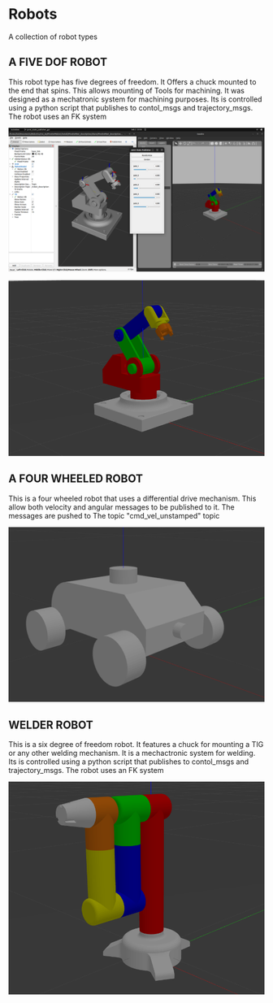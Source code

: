 # Robots

A collection of robot types

<h2>A FIVE DOF ROBOT</h2>
This robot type has five degrees of freedom. It Offers a chuck mounted to the end that spins. This allows mounting of Tools for
machining. It was designed as a mechatronic system for machining purposes.
Its is controlled using a python script that publishes to contol_msgs and trajectory_msgs.
The robot uses an FK system

![image url](https://github.com/KolKemboi/ROBOTICS/blob/be452c4aa19daecc51d3d53a50841640a3c88354/Five%20DoF%20robot.png)

![image url](https://github.com/KolKemboi/ROBOTICS/blob/be452c4aa19daecc51d3d53a50841640a3c88354/Five%20DoF.png)

<h2>A FOUR WHEELED ROBOT</h2>
This is a four wheeled robot that uses a differential drive mechanism. This allow both velocity and angular messages to be published 
to it.
The messages are pushed to The topic "cmd_vel_unstamped" topic

![image url](https://github.com/KolKemboi/ROBOTICS/blob/be452c4aa19daecc51d3d53a50841640a3c88354/Four%20Wheel%20Bot.png)

<h2>WELDER ROBOT</h2>
This is a six degree of freedom robot. It features a chuck for mounting a TIG or any other welding mechanism.
It is a mechactronic system for welding.
Its is controlled using a python script that publishes to contol_msgs and trajectory_msgs.
The robot uses an FK system

![image url](https://github.com/KolKemboi/ROBOTICS/blob/be452c4aa19daecc51d3d53a50841640a3c88354/Six%20DoF%20robot.png)


